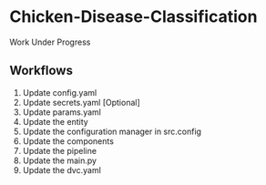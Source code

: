# Chicken-Disease-Classification

Work Under Progress

## Workflows

1. Update config.yaml
2. Update secrets.yaml [Optional]
3. Update params.yaml
4. Update the entity
5. Update the configuration manager in src.config
6. Update the components
7. Update the pipeline
8. Update the main.py
9. Update the dvc.yaml